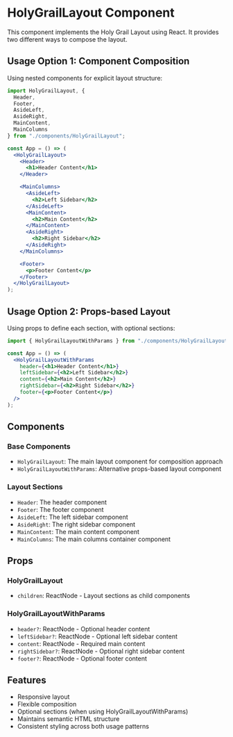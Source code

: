 # HolyGrailLayout Component

This component implements the Holy Grail Layout using React. It provides two different ways to compose the layout.

## Usage Option 1: Component Composition

Using nested components for explicit layout structure:

```jsx
import HolyGrailLayout, {
  Header,
  Footer,
  AsideLeft,
  AsideRight,
  MainContent,
  MainColumns
} from "./components/HolyGrailLayout";

const App = () => (
  <HolyGrailLayout>
    <Header>
      <h1>Header Content</h1>
    </Header>

    <MainColumns>
      <AsideLeft>
        <h2>Left Sidebar</h2>
      </AsideLeft>
      <MainContent>
        <h2>Main Content</h2>
      </MainContent>
      <AsideRight>
        <h2>Right Sidebar</h2>
      </AsideRight>
    </MainColumns>

    <Footer>
      <p>Footer Content</p>
    </Footer>
  </HolyGrailLayout>
);
```

## Usage Option 2: Props-based Layout

Using props to define each section, with optional sections:

```jsx
import { HolyGrailLayoutWithParams } from "./components/HolyGrailLayout";

const App = () => (
  <HolyGrailLayoutWithParams
    header={<h1>Header Content</h1>}
    leftSidebar={<h2>Left Sidebar</h2>}
    content={<h2>Main Content</h2>}
    rightSidebar={<h2>Right Sidebar</h2>}
    footer={<p>Footer Content</p>}
  />
);
```

## Components

### Base Components

- `HolyGrailLayout`: The main layout component for composition approach
- `HolyGrailLayoutWithParams`: Alternative props-based layout component

### Layout Sections

- `Header`: The header component
- `Footer`: The footer component
- `AsideLeft`: The left sidebar component
- `AsideRight`: The right sidebar component
- `MainContent`: The main content component
- `MainColumns`: The main columns container component

## Props

### HolyGrailLayout

- `children`: ReactNode - Layout sections as child components

### HolyGrailLayoutWithParams

- `header?`: ReactNode - Optional header content
- `leftSidebar?`: ReactNode - Optional left sidebar content
- `content`: ReactNode - Required main content
- `rightSidebar?`: ReactNode - Optional right sidebar content
- `footer?`: ReactNode - Optional footer content

## Features

- Responsive layout
- Flexible composition
- Optional sections (when using HolyGrailLayoutWithParams)
- Maintains semantic HTML structure
- Consistent styling across both usage patterns
